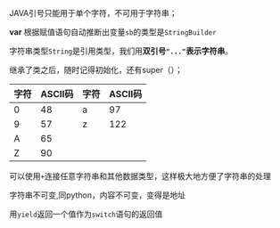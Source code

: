 JAVA引号只能用于单个字符，不可用于字符串；

**var** 根据赋值语句自动推断出变量`sb`的类型是`StringBuilder`

字符串类型`String`是引用类型，我们用**双引号`"..."`表示字符串**。

继承了类之后，随时记得初始化，还有super（）；

| 字符 | ASCII码 | 字符 | ASCII码 |
| ---- | ------- | ---- | ------- |
| 0    | 48      | a    | 97      |
| 9    | 57      | z    | 122     |
| A    | 65      |      |         |
| Z    | 90      |      |         |

可以使用`+`连接任意字符串和其他数据类型，这样极大地方便了字符串的处理

字符串不可变,同python，内容不可变，变得是地址

用`yield`返回一个值作为`switch`语句的返回值

